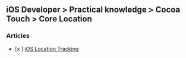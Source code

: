 ## iOS Developer > Practical knowledge > Cocoa Touch > Core Location

### Articles
- [x ] [iOS Location Tracking](https://badootech.badoo.com/ios-location-tracking-aac4e2323629)


